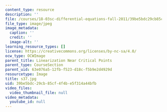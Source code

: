 ```yaml
---
content_type: resource
description: ''
file: /courses/18-03sc-differential-equations-fall-2011/39be5bdc29cb85cf4f4be5f314a44bfb_s37.jpg
file_type: image/jpeg
image_metadata:
  caption: ''
  credit: ''
  image-alt: ''
learning_resource_types: []
license: https://creativecommons.org/licenses/by-nc-sa/4.0/
ocw_type: OCWImage
parent_title: Linearization Near Critical Points
parent_type: CourseSection
parent_uid: 63e076a5-12fb-f523-d18c-f5b9e2d4929d
resourcetype: Image
title: s37.jpg
uid: 39be5bdc-29cb-85cf-4f4b-e5f314a44bfb
video_files:
  video_thumbnail_file: null
video_metadata:
  youtube_id: null
---
```

